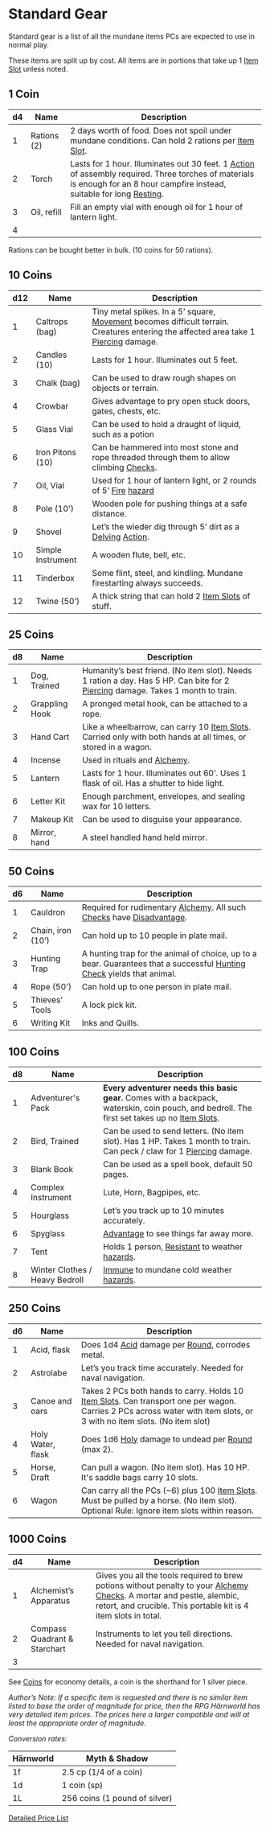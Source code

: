 # Standard Gear
Standard gear is a list of all the mundane items PCs are expected to use in normal play.

These items are split up by cost. All items are in portions that take up 1 [Item Slot](../../Player%20Characters/Derived%20Statistics/Item%20Slots.md) unless noted.
## 1 Coin

| d4  | Name        | Description                                                                                                                                                                                                                                          |
| --- | ----------- | ---------------------------------------------------------------------------------------------------------------------------------------------------------------------------------------------------------------------------------------------------- |
| 1   | Rations (2) | 2 days worth of food. Does not spoil under mundane conditions. Can hold 2 rations per [Item Slot](../../Player%20Characters/Derived%20Statistics/Item%20Slots.md).                                                                                   |
| 2   | Torch       | Lasts for 1 hour. Illuminates out 30 feet. 1 [Action](../../Game%20Procedures/Action.md) of assembly required. Three torches of materials is enough for an 8 hour campfire instead, suitable for long [Resting](../../Game%20Procedures/Resting.md). |
| 3   | Oil, refill | Fill an empty vial with enough oil for 1 hour of lantern light.                                                                                                                                                                                      |
| 4   |             |                                                                                                                                                                                                                                                      |
Rations can be bought better in bulk. (10 coins for 50 rations).
## 10 Coins

| d12 | Name              | Description                                                                                                                                                                                                    |
| --- | ----------------- | -------------------------------------------------------------------------------------------------------------------------------------------------------------------------------------------------------------- |
| 1   | Caltrops (bag)    | Tiny metal spikes. In a 5’ square, [Movement](../../Game%20Procedures/Movement.md) becomes difficult terrain. Creatures entering the affected area take 1 [Piercing](../../Damage%20Types/Piercing.md) damage. |
| 2   | Candles (10)      | Lasts for 1 hour. Illuminates out 5 feet.                                                                                                                                                                      |
| 3   | Chalk (bag)       | Can be used to draw rough shapes on objects or terrain.                                                                                                                                                        |
| 4   | Crowbar           | Gives advantage to pry open stuck doors, gates, chests, etc.                                                                                                                                                   |
| 5   | Glass Vial        | Can be used to hold a draught of liquid, such as a potion                                                                                                                                                      |
| 6   | Iron Pitons (10)  | Can be hammered into most stone and rope threaded through them to allow climbing [Checks](../../Game%20Procedures/Check.md).                                                                                   |
| 7   | Oil, Vial         | Used for 1 hour of lantern light, or 2 rounds of 5’ [Fire](../../Damage%20Types/Fire.md) [hazard](../../Hazards/Elemental.md)                                                                                  |
| 8   | Pole (10')        | Wooden pole for pushing things at a safe distance.                                                                                                                                                             |
| 9   | Shovel            | Let’s the wieder dig through 5’ dirt as a [Delving](../../Game%20Procedures/Delving.md) [Action](../../Game%20Procedures/Action.md).                                                                           |
| 10  | Simple Instrument | A wooden flute, bell, etc.                                                                                                                                                                                     |
| 11  | Tinderbox         | Some flint, steel, and kindling. Mundane firestarting always succeeds.                                                                                                                                         |
| 12  | Twine (50’)       | A thick string that can hold 2 [Item Slots](../../Player%20Characters/Derived%20Statistics/Item%20Slots.md) of stuff.                                                                                          |
## 25 Coins

| d8  | Name           | Description                                                                                                                                                                     |
| --- | -------------- | ------------------------------------------------------------------------------------------------------------------------------------------------------------------------------- |
| 1   | Dog, Trained   | Humanity’s best friend. (No item slot). Needs 1 ration a day. Has 5 HP. Can bite for 2 [Piercing](../../Damage%20Types/Piercing.md) damage. Takes 1 month to train.             |
| 2   | Grappling Hook | A pronged metal hook, can be attached to a rope.                                                                                                                                |
| 3   | Hand Cart      | Like a wheelbarrow, can carry 10 [Item Slots](../../Player%20Characters/Derived%20Statistics/Item%20Slots.md). Carried only with both hands at all times, or stored in a wagon. |
| 4   | Incense        | Used in rituals and [Alchemy](../../Magic/Alchemy/Alchemy.md).                                                                                                                  |
| 5   | Lantern        | Lasts for 1 hour. Illuminates out 60’. Uses 1 flask of oil. Has a shutter to hide light.                                                                                        |
| 6   | Letter Kit     | Enough parchment, envelopes, and sealing wax for 10 letters.                                                                                                                    |
| 7   | Makeup Kit     | Can be used to disguise your appearance.                                                                                                                                        |
| 8   | Mirror, hand   | A steel handled hand held mirror.                                                                                                                                               |
## 50 Coins

| d6  | Name              | Description                                                                                                                                                                                     |
| --- | ----------------- | ----------------------------------------------------------------------------------------------------------------------------------------------------------------------------------------------- |
| 1   | Cauldron          | Required for rudimentary [Alchemy](../../Magic/Alchemy/Alchemy.md). All such [Checks](../../Game%20Procedures/Check.md) have [Disadvantage](../../Dice%20Rolls/Disadvantage.md).                |
| 2   | Chain, iron (10’) | Can hold up to 10 people in plate mail.                                                                                                                                                         |
| 3   | Hunting Trap      | A hunting trap for the animal of choice, up to a bear. Guarantees that a successful [Hunting](../../Game%20Procedures/Watches.md) [Check](../../Game%20Procedures/Check.md) yields that animal. |
| 4   | Rope (50')        | Can hold up to one person in plate mail.                                                                                                                                                        |
| 5   | Thieves’ Tools    | A lock pick kit.                                                                                                                                                                                |
| 6   | Writing Kit       | Inks and Quills.                                                                                                                                                                                |
## 100 Coins
| d8  | Name                           | Description                                                                                                                                                                                                    |
| --- | ------------------------------ | -------------------------------------------------------------------------------------------------------------------------------------------------------------------------------------------------------------- |
| 1   | Adventurer's Pack              | **Every adventurer needs this basic gear.** Comes with a backpack, waterskin, coin pouch, and bedroll. The first set takes up no [Item Slots](../../Player%20Characters/Derived%20Statistics/Item%20Slots.md). |
| 2   | Bird, Trained                  | Can be used to send letters. (No item slot). Has 1 HP. Takes 1 month to train. Can peck / claw for 1 [Piercing](../../Damage%20Types/Piercing.md) damage.                                                      |
| 3   | Blank Book                     | Can be used as a spell book, default 50 pages.                                                                                                                                                                 |
| 4   | Complex Instrument             | Lute, Horn, Bagpipes, etc.                                                                                                                                                                                     |
| 5   | Hourglass                      | Let’s you track up to 10 minutes accurately.                                                                                                                                                                   |
| 6   | Spyglass                       | [Advantage](../../Dice%20Rolls/Advantage.md) to see things far away more.                                                                                                                                      |
| 7   | Tent                           | Holds 1 person, [Resistant](../../Conditions/Resistant.md) to weather [hazards](../../Hazards/Elemental.md).                                                                                                   |
| 8   | Winter Clothes / Heavy Bedroll | [Immune](../../Conditions/Immune.md) to mundane cold weather [hazards](../../Hazards/Elemental.md).                                                                                                            |

## 250 Coins

| d6  | Name              | Description                                                                                                                                                                                                                              |
| --- | ----------------- | ---------------------------------------------------------------------------------------------------------------------------------------------------------------------------------------------------------------------------------------- |
| 1   | Acid, flask       | Does 1d4 [Acid](../../Damage%20Types/Acid.md) damage per [Round](../../Game%20Procedures/Round.md), corrodes metal.                                                                                                                      |
| 2   | Astrolabe         | Let’s you track time accurately. Needed for naval navigation.                                                                                                                                                                            |
| 3   | Canoe and oars    | Takes 2 PCs both hands to carry. Holds 10 [Item Slots](../../Player%20Characters/Derived%20Statistics/Item%20Slots.md). Can transport one per wagon. Carries 2 PCs across water with item slots, or 3 with no item slots. (No item slot) |
| 4   | Holy Water, flask | Does 1d6 [Holy](../../Damage%20Types/Holy.md) damage to undead per [Round](../../Game%20Procedures/Round.md) (max 2).                                                                                                                    |
| 5   | Horse, Draft      | Can pull a wagon. (No item slot). Has 10 HP. It's saddle bags carry 10 slots.                                                                                                                                                            |
| 6   | Wagon             | Can carry all the PCs (~6) plus 100 [Item Slots](../../Player%20Characters/Derived%20Statistics/Item%20Slots.md). Must be pulled by a horse. (No item slot). Optional Rule: Ignore item slots within reason.                             |
## 1000 Coins

| d4  | Name                         | Description                                                                                                                                                                                                                                                    |
| --- | ---------------------------- | -------------------------------------------------------------------------------------------------------------------------------------------------------------------------------------------------------------------------------------------------------------- |
| 1   | Alchemist’s Apparatus        | Gives you all the tools required to brew potions without penalty to your [Alchemy](../../Magic/Alchemy/Alchemy.md) [Checks](../../Game%20Procedures/Check.md). A mortar and pestle, alembic, retort, and crucible. This portable kit is 4 item slots in total. |
| 2   | Compass Quadrant & Starchart | Instruments to let you tell directions. Needed for naval navigation.                                                                                                                                                                                           |
| 3   |                              |                                                                                                                                                                                                                                                                |

See [Coins](../../Referee%20Specific/Economy/Coins.md) for economy details, a coin is the shorthand for 1 silver piece.

*Author’s Note:*
*If a specific item is requested and there is no similar item listed to base the order of magnitude for price, then the RPG Härnworld has very detailed item prices. The prices here a larger compatible and will at least the appropriate order of magnitude.*

*Conversion rates:*

| Härnworld | Myth & Shadow                 |
| --------- | ----------------------------- |
| 1f        | 2.5 cp (1/4 of a coin)        |
| 1d        | 1 coin (sp)                   |
| 1L        | 256 coins (1 pound of silver) |
[Detailed Price List](../../Referee%20Specific/Economy/Detailed%20Prices/Detailed%20Price%20List.md)